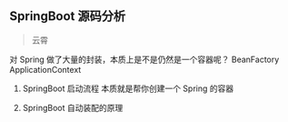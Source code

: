 ## SpringBoot 源码分析
> 云霄

对 Spring 做了大量的封装，本质上是不是仍然是一个容器呢？ BeanFactory ApplicationContext 



1. SpringBoot 启动流程
本质就是帮你创建一个 Spring 的容器

2. SpringBoot 自动装配的原理
